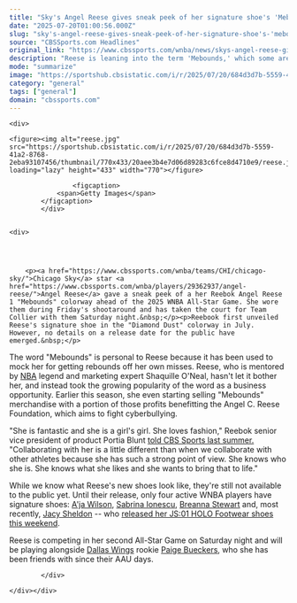 ```yaml
---
title: "Sky's Angel Reese gives sneak peek of her signature shoe's 'Mebounds' colorway ahead of 2025 All-Star Game"
date: "2025-07-20T01:00:56.000Z"
slug: "sky's-angel-reese-gives-sneak-peek-of-her-signature-shoe's-'mebounds'-colorway-ahead-of-2025-all-star-game"
source: "CBSSports.com Headlines"
original_link: "https://www.cbssports.com/wnba/news/skys-angel-reese-gives-sneak-peek-of-her-signature-shoes-mebounds-colorway-ahead-of-2025-all-star-game/"
description: "Reese is leaning into the term 'Mebounds,' which some are using to refer to her rebounding her own misses"
mode: "summarize"
image: "https://sportshub.cbsistatic.com/i/r/2025/07/20/684d3d7b-5559-41a2-8768-2eba93107456/thumbnail/1200x675/7b8fef0945def4819ac188697c994da8/reese.jpg"
category: "general"
tags: ["general"]
domain: "cbssports.com"
---
```

<div id="readability-page-1" class="page"><div id="Article-body">
        
    
        
                
    <div>
                            
    <figure><img alt="reese.jpg" src="https://sportshub.cbsistatic.com/i/r/2025/07/20/684d3d7b-5559-41a2-8768-2eba93107456/thumbnail/770x433/20aee3b4e7d06d89283c6fce8d4710e9/reese.jpg" loading="lazy" height="433" width="770"></figure>
        
                    <figcaption>
                <span>Getty Images</span>
            </figcaption>
            </div>

    
    <div>
        
        
                            
                
        <p><a href="https://www.cbssports.com/wnba/teams/CHI/chicago-sky/">Chicago Sky</a> star <a href="https://www.cbssports.com/wnba/players/29362937/angel-reese/">Angel Reese</a> gave a sneak peek of a her Reebok Angel Reese 1 "Mebounds" colorway ahead of the 2025 WNBA All-Star Game. She wore them during Friday's shootaround and has taken the court for Team Collier with them Saturday night.&nbsp;</p><p>Reebook first unveiled Reese's signature shoe in the "Diamond Dust" colorway in July. However, no details on a release date for the public have emerged.&nbsp;</p>
<p>The word "Mebounds" is personal to Reese because it has been used to mock her for getting rebounds off her own misses. Reese, who is mentored by <a href="https://cbssports.com/nba/">NBA</a> legend and marketing expert Shaquille O'Neal, hasn't let it bother her, and instead took the growing popularity of the word as a business opportunity. Earlier this season, she even starting selling "Mebounds" merchandise with a portion of those profits benefitting the Angel C. Reese Foundation, which aims to fight cyberbullying.</p>
        

<p>"She is fantastic and she is a girl's girl. She loves fashion," Reebok senior vice president of product Portia Blunt <span><a href="https://www.cbssports.com/wnba/news/angel-reese-reebok-release-collection-sky-star-expresses-passion-for-fashion-in-latest-savvy-business-move/" target="_blank">told CBS Sports last summer.</a></span> "Collaborating with her is a little different than when we collaborate with other athletes because she has such a strong point of view. She knows who she is. She knows what she likes and she wants to bring that to life."</p><p>While we know what Reese's new shoes look like, they're still not available to the public yet. Until their release, only four active WNBA players have signature shoes:&nbsp;<a href="https://www.cbssports.com/wnba/players/26677908/aja-wilson/">A'ja Wilson</a>,&nbsp;<a href="https://www.cbssports.com/wnba/players/26678007/sabrina-ionescu/">Sabrina Ionescu</a>,&nbsp;<a href="https://www.cbssports.com/wnba/players/26678022/breanna-stewart/">Breanna Stewart</a>&nbsp;and, most recently,&nbsp;<a href="https://www.cbssports.com/wnba/players/29362995/jacy-sheldon/">Jacy Sheldon</a> -- who <span><a href="https://www.cbssports.com/wnba/news/suns-jacy-sheldon-enjoying-dream-come-true-with-release-of-signature-shoe-she-helped-design/" target="_blank">released her JS:01 HOLO Footwear shoes this weekend</a></span>.</p>
        

<p>Reese is competing in her second All-Star Game on Saturday night and will be playing alongside <a href="https://www.cbssports.com/wnba/teams/DAL/dallas-wings/">Dallas Wings</a> rookie <a href="https://www.cbssports.com/wnba/players/29366453/paige-bueckers/">Paige Bueckers</a>, who she has been friends with since their AAU days.</p>


        
            </div>

    </div></div>